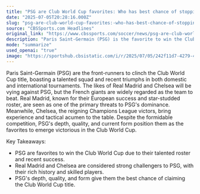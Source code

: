 ```yaml
---
title: "PSG are Club World Cup favorites: Who has best chance of stopping them between Real Madrid, Chelsea and more?"
date: "2025-07-05T20:28:16.000Z"
slug: "psg-are-club-world-cup-favorites:-who-has-best-chance-of-stopping-them-between-real-madrid-chelsea-and-more"
source: "CBSSports.com Headlines"
original_link: "https://www.cbssports.com/soccer/news/psg-are-club-world-cup-favorites-who-has-best-chance-of-stopping-them-between-real-madrid-chelsea-and-more/"
description: "Paris Saint-Germain (PSG) is the favorite to win the Club World Cup, with their talented squad and recent successes making them the team to beat. Real Madrid and Chelsea are also strong contenders, with their European success and tactical prowess posing a threat to PSG. Despite the tough competition, PSG's depth, quality, and current form make them the frontrunners to emerge victorious in the tournament."
mode: "summarize"
used_openai: "true"
image: "https://sportshub.cbsistatic.com/i/r/2025/07/05/242f11d7-4279-4070-9c7b-9112c780735a/thumbnail/1200x675/b4c581b56ed852fa79a8ffbcd3219f60/psg-15.jpg"
---
```


Paris Saint-Germain (PSG) are the front-runners to clinch the Club World Cup title, boasting a talented squad and recent triumphs in both domestic and international tournaments. The likes of Real Madrid and Chelsea will be vying against PSG, but the French giants are widely regarded as the team to beat. Real Madrid, known for their European success and star-studded roster, are seen as one of the primary threats to PSG's dominance. Meanwhile, Chelsea, the reigning Champions League victors, bring experience and tactical acumen to the table. Despite the formidable competition, PSG's depth, quality, and current form position them as the favorites to emerge victorious in the Club World Cup.

Key Takeaways:
- PSG are favorites to win the Club World Cup due to their talented roster and recent success.
- Real Madrid and Chelsea are considered strong challengers to PSG, with their rich history and skilled players.
- PSG's depth, quality, and form give them the best chance of claiming the Club World Cup title.